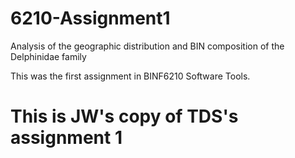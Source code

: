 # 6210-Assignment1
Analysis of the geographic distribution and BIN composition of the Delphinidae family

This was the first assignment in BINF6210 Software Tools.

# This is JW's copy of TDS's assignment 1

